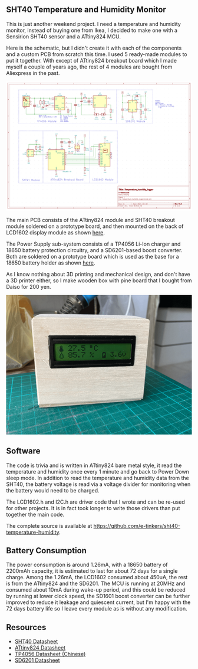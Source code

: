 ## SHT40 Temperature and Humidity Monitor
This is just another weekend project. I need a temperature and humidity monitor, instead of buying one from Ikea, I decided to make one with a Sensirion SHT40 sensor and a ATtiny824 MCU. 

Here is the schematic, but I didn't create it with each of the components and a custom PCB from scratch this time. I used 5 ready-made modules to put it together. With except of ATtiny824 breakout board which I made myself a couple of years ago, the rest of 4 modules are bought from Aliexpress in the past.

!["Schematic of SHT40-based temperature and humidity monitor"](images/temperature_humidity_minitor_schematic.png)

The main PCB consists of the ATtiny824 module and SHT40 breakout module soldered on a prototype board, and then mounted on the back of LCD1602 display module as shown [here](images/main_pcb_mounted_on_back_of_LCD1602.png). 

The Power Supply sub-system consists of a TP4056 Li-Ion charger and 18650 battery protection circuitry, and a SD6201-based boost converter. Both are soldered on a prototype board which is used as the base for a 18650 battery holder as shown [here](images/TP4056_and_SD6201_mounted_on_back_of_16850_battery_holder.png).

As I know nothing about 3D printing and mechanical design, and don't have a 3D printer either, so I make wooden box with pine board that I bought from Daiso for 200 yen.

!["final assembly in a pine wooden box"](images/temperature_humidity_monitor_in_finishing_wood_box.png)

## Software
The code is trivia and is written in ATtiny824 bare metal style, it read the temperature and humidity once every 1 minute and go back to Power Down sleep mode. In addition to read the temperature and humidity data from the SHT40, the battery voltage is read via a voltage divider for monitoring when the battery would need to be charged.

The LCD1602.h and I2C.h are driver code that I wrote and can be re-used for other projects. It is in fact took longer to write those drivers than put together the main code.

The complete source is available at https://github.com/e-tinkers/sht40-temperature-humidity.

## Battery Consumption
The power consumption is around 1.26mA, with a 18650 battery of 2200mAh capacity, it is estimated to last for about 72 days for a single charge. Among the 1.26mA, the LCD1602 consumed about 450uA, the rest is from the ATtiny824 and the SD6201. The MCU is running at 20MHz and consumed about 10mA during wake-up period, and this could be reduced by running at lower clock speed, the SD1601 boost converter can be further improved to reduce it leakage and quiescent current, but I'm happy with the 72 days battery life so I leave every module as is without any modification.

## Resources
- [SHT40 Datasheet](https://sensirion.com/media/documents/33FD6951/6555C40E/Sensirion_Datasheet_SHT4x.pdf)
- [ATtiny824 Datasheet](https://ww1.microchip.com/downloads/aemDocuments/documents/MCU08/ProductDocuments/DataSheets/ATtiny424-426-427-824-826-827-DataSheet-DS40002311B.pdf)
- [TP4056 Datasheet (Chinese)](http://www.tp-asic.com/res/tp-asic/pdres/201802/TP4056X.pdf)
- [SD6201 Datasheet](https://www.lcsc.com/datasheet/lcsc_datasheet_1804250821_SHOUDING-SD6201-AF_C171633.pdf)


